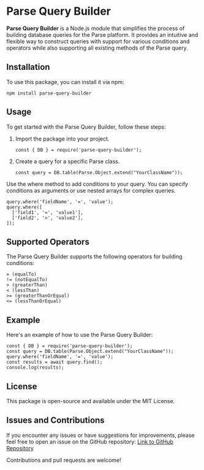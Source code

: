 
# Parse Query Builder

**Parse Query Builder** is a Node.js module that simplifies the process of building database queries for the Parse platform. It provides an intuitive and flexible way to construct queries with support for various conditions and operators while also supporting all existing methods of the Parse query.

## Installation

To use this package, you can install it via npm:

    npm install parse-query-builder

## Usage

To get started with the Parse Query Builder, follow these steps:

 1. Import the package into your project.

        const { DB } = require('parse-query-builder');

 2. Create a query for a specific Parse class.

        const query = DB.table(Parse.Object.extend("YourClassName"));
 
Use the where method to add conditions to your query. You can specify conditions as arguments or use nested arrays for complex queries.


    query.where('fieldName', '=', 'value');
    query.where([
      ['field1', '=', 'value1'],
      ['field2', '>', 'value2'],
    ]);


## Supported Operators

The Parse Query Builder supports the following operators for building conditions:

	= (equalTo)
	!= (notEqualTo)
	> (greaterThan)
	< (lessThan)
	>= (greaterThanOrEqual)
	<= (lessThanOrEqual)


## Example

Here's an example of how to use the Parse Query Builder:

	const { DB } = require('parse-query-builder');
	const query = DB.table(Parse.Object.extend("YourClassName"));
	query.where('fieldName', '=', 'value');
	const results = await query.find();
	console.log(results);


## License

This package is open-source and available under the MIT License.


## Issues and Contributions

If you encounter any issues or have suggestions for improvements, please feel free to open an issue on the GitHub repository: [Link to GitHub Repository](https://github.com/raksbisht/parse-query-builder)

Contributions and pull requests are welcome!
